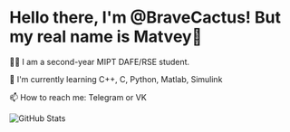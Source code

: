 # Hello there, I'm @BraveCactus! But my real name is Matvey👋

👨‍🎓 I am a second-year MIPT DAFE/RSE student.

🧠 I'm currently learning C++, C, Python, Matlab, Simulink

📫 How to reach me: Telegram or VK

![GitHub Stats](https://github-readme-stats.vercel.app/api?username=BraveCactus&show_icons=true&theme=dark)
